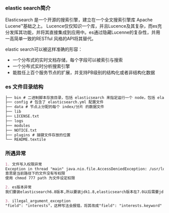 ### elastic search简介

Elasticsearch 是一个开源的搜索引擎，建立在一个全文搜索引擎库 Apache Lucene™基础之上。 Lucence仅仅知识一个库，并且Lucence及其复杂，而es充分发挥其功能，并将其直接集成到应用中。es通过隐藏Lucenne的复杂性，并用一高简单一致的RESTful 风格的API将其替代。

elastic search可以被这样准确的形容：

- 一个分布式的实时文档存储，每个字段可以被索引与搜索
- 一个分布式实时分析搜索引擎
- 能胜任上百个服务节点的扩展，并支持PB级别的结构化或者非结构化数据





### es 文件目录结构

~~~ markdown
├── bin # 二进制脚本存放目录，包括 elasticsearch 来指定运行一个 node，包括 elasticsearch-plugin 来安装 plugins
├── config # 包含了 elasticsearch.yml 配置文件
├── data # 节点上分配的每个 index/分片 的数据文件
├── lib
├── LICENSE.txt
├── logs
├── modules
├── NOTICE.txt
├── plugins # 插键文件存放的位置
└── README.textile
~~~





### 所遇异常

~~~ markdown
1. 文件写入权限异常
Exception in thread "main" java.nio.file.AccessDeniedException: /usr/local/elasticsearch/es-7.3.0-node-1/config/jvm.options
意思是当前路径下的文件没有写权限
使用 chmod 777 path 为文件设定权限
~~~

~~~ markdown
2. es版本异常
我们要装elasticsearch6.8版本,所以要装jdk1.8,elasticsearch版本在7.0以后需要jdk1.9以上,安装是会出现和jdk不匹配
~~~

~~~markdown
3. illegal_argument_exception
"field": "interests"，这种写法会报错，将其改成"field": "interests.keyword"
~~~